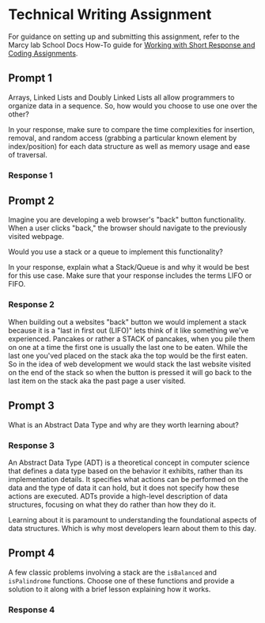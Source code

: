 # Technical Writing Assignment

For guidance on setting up and submitting this assignment, refer to the Marcy lab School Docs How-To guide for [Working with Short Response and Coding Assignments](https://marcylabschool.gitbook.io/marcy-lab-school-docs/fullstack-curriculum/how-tos/working-with-assignments#how-to-work-on-assignments).

## Prompt 1

Arrays, Linked Lists and Doubly Linked Lists all allow programmers to organize data in a sequence. So, how would you choose to use one over the other?

In your response, make sure to compare the time complexities for insertion, removal, and random access (grabbing a particular known element by index/position) for each data structure as well as memory usage and ease of traversal.

### Response 1

## Prompt 2

Imagine you are developing a web browser's "back" button functionality. When a user clicks "back," the browser should navigate to the previously visited webpage.

Would you use a stack or a queue to implement this functionality?

In your response, explain what a Stack/Queue is and why it would be best for this use case. Make sure that your response includes the terms LIFO or FIFO.

### Response 2

When building out a websites "back" button we would implement a stack because it is a "last in first out (LIFO)" lets think of it like something we've experienced. Pancakes or rather a STACK of pancakes, when you pile them on one at a time the first one is usually the last one to be eaten. While the last one you'ved placed on the stack aka the top would be the first eaten. So in the idea of web development we would stack the last website visited on the end of the stack so when the button is pressed it will go back to the last item on the stack aka the past page a user visited.

## Prompt 3

What is an Abstract Data Type and why are they worth learning about?

### Response 3

An Abstract Data Type (ADT) is a theoretical concept in computer science that defines a data type based on the behavior it exhibits, rather than its implementation details. It specifies what actions can be performed on the data and the type of data it can hold, but it does not specify how these actions are executed. ADTs provide a high-level description of data structures, focusing on what they do rather than how they do it.

Learning about it is paramount to understanding the foundational aspects of data structures. Which is why most developers learn about them to this day.

## Prompt 4

A few classic problems involving a stack are the `isBalanced` and `isPalindrome` functions. Choose one of these functions and provide a solution to it along with a brief lesson explaining how it works.

### Response 4
